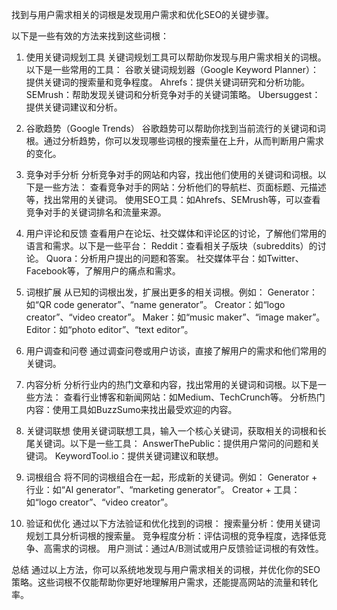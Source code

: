 找到与用户需求相关的词根是发现用户需求和优化SEO的关键步骤。


以下是一些有效的方法来找到这些词根：

1. 使用关键词规划工具
关键词规划工具可以帮助你发现与用户需求相关的词根。以下是一些常用的工具：
谷歌关键词规划器（Google Keyword Planner）：提供关键词的搜索量和竞争程度。
Ahrefs：提供关键词研究和分析功能。
SEMrush：帮助发现关键词和分析竞争对手的关键词策略。
Ubersuggest：提供关键词建议和分析。

2. 谷歌趋势（Google Trends）
谷歌趋势可以帮助你找到当前流行的关键词和词根。通过分析趋势，你可以发现哪些词根的搜索量在上升，从而判断用户需求的变化。

3. 竞争对手分析
分析竞争对手的网站和内容，找出他们使用的关键词和词根。以下是一些方法：
查看竞争对手的网站：分析他们的导航栏、页面标题、元描述等，找出常用的关键词。
使用SEO工具：如Ahrefs、SEMrush等，可以查看竞争对手的关键词排名和流量来源。

4. 用户评论和反馈
查看用户在论坛、社交媒体和评论区的讨论，了解他们常用的语言和需求。以下是一些平台：
Reddit：查看相关子版块（subreddits）的讨论。
Quora：分析用户提出的问题和答案。
社交媒体平台：如Twitter、Facebook等，了解用户的痛点和需求。

5. 词根扩展
从已知的词根出发，扩展出更多的相关词根。例如：
Generator：如“QR code generator”、“name generator”。
Creator：如“logo creator”、“video creator”。
Maker：如“music maker”、“image maker”。
Editor：如“photo editor”、“text editor”。

6. 用户调查和问卷
通过调查问卷或用户访谈，直接了解用户的需求和他们常用的关键词。

7. 内容分析
分析行业内的热门文章和内容，找出常用的关键词和词根。以下是一些方法：
查看行业博客和新闻网站：如Medium、TechCrunch等。
分析热门内容：使用工具如BuzzSumo来找出最受欢迎的内容。

8. 关键词联想
使用关键词联想工具，输入一个核心关键词，获取相关的词根和长尾关键词。以下是一些工具：
AnswerThePublic：提供用户常问的问题和关键词。
KeywordTool.io：提供关键词建议和联想。

9. 词根组合
将不同的词根组合在一起，形成新的关键词。例如：
Generator + 行业：如“AI generator”、“marketing generator”。
Creator + 工具：如“logo creator”、“video creator”。

10. 验证和优化
通过以下方法验证和优化找到的词根：
搜索量分析：使用关键词规划工具分析词根的搜索量。
竞争程度分析：评估词根的竞争程度，选择低竞争、高需求的词根。
用户测试：通过A/B测试或用户反馈验证词根的有效性。

总结
通过以上方法，你可以系统地发现与用户需求相关的词根，并优化你的SEO策略。这些词根不仅能帮助你更好地理解用户需求，还能提高网站的流量和转化率。